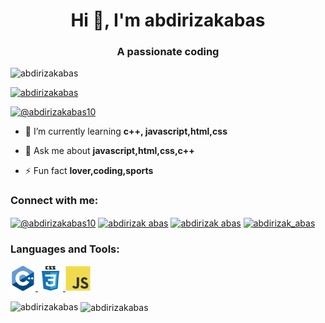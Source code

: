 <h1 align="center">Hi 👋, I'm abdirizakabas</h1>
<h3 align="center">A passionate coding</h3>

<p align="left"> <img src="https://komarev.com/ghpvc/?username=abdirizakabas&label=Profile%20views&color=0e75b6&style=flat" alt="abdirizakabas" /> </p>

<p align="left"> <a href="https://github.com/ryo-ma/github-profile-trophy"><img src="https://github-profile-trophy.vercel.app/?username=abdirizakabas" alt="abdirizakabas" /></a> </p>

<p align="left"> <a href="https://twitter.com/@abdirizakabas10" target="blank"><img src="https://img.shields.io/twitter/follow/@abdirizakabas10?logo=twitter&style=for-the-badge" alt="@abdirizakabas10" /></a> </p>

- 🌱 I’m currently learning **c++, javascript,html,css**

- 💬 Ask me about **javascript,html,css,c++**

- ⚡ Fun fact **lover,coding,sports**

<h3 align="left">Connect with me:</h3>
<p align="left">
<a href="https://twitter.com/@abdirizakabas10" target="blank"><img align="center" src="https://raw.githubusercontent.com/rahuldkjain/github-profile-readme-generator/master/src/images/icons/Social/twitter.svg" alt="@abdirizakabas10" height="30" width="40" /></a>
<a href="https://linkedin.com/in/abdirizak abas" target="blank"><img align="center" src="https://raw.githubusercontent.com/rahuldkjain/github-profile-readme-generator/master/src/images/icons/Social/linked-in-alt.svg" alt="abdirizak abas" height="30" width="40" /></a>
<a href="https://instagram.com/abdirizak abas" target="blank"><img align="center" src="https://raw.githubusercontent.com/rahuldkjain/github-profile-readme-generator/master/src/images/icons/Social/instagram.svg" alt="abdirizak abas" height="30" width="40" /></a>
<a href="https://www.leetcode.com/abdirizak_abas" target="blank"><img align="center" src="https://raw.githubusercontent.com/rahuldkjain/github-profile-readme-generator/master/src/images/icons/Social/leet-code.svg" alt="abdirizak_abas" height="30" width="40" /></a>
</p>

<h3 align="left">Languages and Tools:</h3>
<p align="left"> <a href="https://www.w3schools.com/cpp/" target="_blank" rel="noreferrer"> <img src="https://raw.githubusercontent.com/devicons/devicon/master/icons/cplusplus/cplusplus-original.svg" alt="cplusplus" width="40" height="40"/> </a> <a href="https://www.w3schools.com/css/" target="_blank" rel="noreferrer"> <img src="https://raw.githubusercontent.com/devicons/devicon/master/icons/css3/css3-original-wordmark.svg" alt="css3" width="40" height="40"/> </a> <a href="https://developer.mozilla.org/en-US/docs/Web/JavaScript" target="_blank" rel="noreferrer"> <img src="https://raw.githubusercontent.com/devicons/devicon/master/icons/javascript/javascript-original.svg" alt="javascript" width="40" height="40"/> </a> </p>

<p><img align="left" src="https://github-readme-stats.vercel.app/api/top-langs?username=abdirizakabas&show_icons=true&locale=en&layout=compact" alt="abdirizakabas" /></p>

<p>&nbsp;<img align="center" src="https://github-readme-stats.vercel.app/api?username=abdirizakabas&show_icons=true&locale=en" alt="abdirizakabas" /></p>
